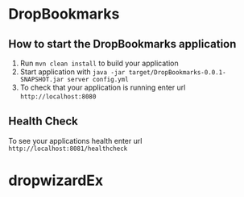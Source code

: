 # DropBookmarks

How to start the DropBookmarks application
---

1. Run `mvn clean install` to build your application
1. Start application with `java -jar target/DropBookmarks-0.0.1-SNAPSHOT.jar server config.yml`
1. To check that your application is running enter url `http://localhost:8080`

Health Check
---

To see your applications health enter url `http://localhost:8081/healthcheck`
# dropwizardEx
